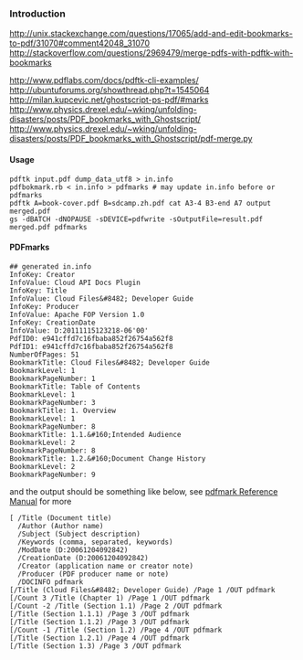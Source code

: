 ### Introduction

http://unix.stackexchange.com/questions/17065/add-and-edit-bookmarks-to-pdf/31070#comment42048_31070
http://stackoverflow.com/questions/2969479/merge-pdfs-with-pdftk-with-bookmarks

http://www.pdflabs.com/docs/pdftk-cli-examples/
http://ubuntuforums.org/showthread.php?t=1545064
http://milan.kupcevic.net/ghostscript-ps-pdf/#marks
http://www.physics.drexel.edu/~wking/unfolding-disasters/posts/PDF_bookmarks_with_Ghostscript/
http://www.physics.drexel.edu/~wking/unfolding-disasters/posts/PDF_bookmarks_with_Ghostscript/pdf-merge.py

#### Usage

~~~~~~~~ {.bash}
pdftk input.pdf dump_data_utf8 > in.info
pdfbokmark.rb < in.info > pdfmarks # may update in.info before or pdfmarks
pdftk A=book-cover.pdf B=sdcamp.zh.pdf cat A3-4 B3-end A7 output merged.pdf
gs -dBATCH -dNOPAUSE -sDEVICE=pdfwrite -sOutputFile=result.pdf merged.pdf pdfmarks
~~~~~~~~~~~~~~~~

#### PDFmarks

~~~~~~~~~~~~~~~~~~~~
## generated in.info
InfoKey: Creator
InfoValue: Cloud API Docs Plugin
InfoKey: Title
InfoValue: Cloud Files&#8482; Developer Guide
InfoKey: Producer
InfoValue: Apache FOP Version 1.0
InfoKey: CreationDate
InfoValue: D:20111115123218-06'00'
PdfID0: e941cffd7c16fbaba852f26754a562f8
PdfID1: e941cffd7c16fbaba852f26754a562f8
NumberOfPages: 51
BookmarkTitle: Cloud Files&#8482; Developer Guide
BookmarkLevel: 1
BookmarkPageNumber: 1
BookmarkTitle: Table of Contents
BookmarkLevel: 1
BookmarkPageNumber: 3
BookmarkTitle: 1. Overview
BookmarkLevel: 1
BookmarkPageNumber: 8
BookmarkTitle: 1.1.&#160;Intended Audience
BookmarkLevel: 2
BookmarkPageNumber: 8
BookmarkTitle: 1.2.&#160;Document Change History
BookmarkLevel: 2
BookmarkPageNumber: 9
~~~~~~~~~~~~~~~~~~~~

and the output should be something like below, see [pdfmark Reference Manual](http://partners.adobe.com/public/developer/en/acrobat/sdk/pdf/pdf_creation_apis_and_specs/pdfmarkReference.pdf) for more
~~~~~~~~~~~~~~~~
[ /Title (Document title)
  /Author (Author name)
  /Subject (Subject description)
  /Keywords (comma, separated, keywords)
  /ModDate (D:20061204092842)
  /CreationDate (D:20061204092842)
  /Creator (application name or creator note)
  /Producer (PDF producer name or note)
  /DOCINFO pdfmark
[/Title (Cloud Files&#8482; Developer Guide) /Page 1 /OUT pdfmark
[/Count 3 /Title (Chapter 1) /Page 1 /OUT pdfmark
[/Count -2 /Title (Section 1.1) /Page 2 /OUT pdfmark
[/Title (Section 1.1.1) /Page 3 /OUT pdfmark
[/Title (Section 1.1.2) /Page 3 /OUT pdfmark
[/Count -1 /Title (Section 1.2) /Page 4 /OUT pdfmark
[/Title (Section 1.2.1) /Page 4 /OUT pdfmark
[/Title (Section 1.3) /Page 3 /OUT pdfmark
~~~~~~~~~~~~~~~~~~~~~~